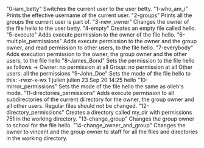 "0-iam_betty"                Switches the current user to the user betty.
"1-who_am_i"                 Prints the effective username of the current user.
"2-groups"                   Prints all the groups the current user is part of.
"3-new_owner"                Changes the owner of the file hello to the user betty.
"4-empty"                    Creates an empty file called hello.
"5-execute"                  Adds execute permission to the owner of the file hello.
"6-multiple_permissions"     Adds execute permission to the owner and the group owner, and read permission to other users, to the file hello.
"7-everybody"                Adds execution permission to the owner, the group owner and the other users, to the file hello
"8-James_Bond"               Sets the permission to the file hello as follows -> Owner: no permission at all Group: no permission at all Other users: all the permissions
"9-John_Doe"                 Sets the mode of the file hello to this: -rwxr-x-wx 1 julien julien 23 Sep 20 14:25 hello
"10-mirror_permissions"      Sets the mode of the file hello the same as olleh's mode.
"11-directories_permissions" Adds execute permission to all subdirectories of the current diirectory for the owner, the group owner and all other users. Regular files should not be changed.
"12-directory_permissions"   Creates a directory called my_dir with permissions 751 in the working directory.
"13-change_group"            Changes the group owner to school for the file hello.
"14-change_owner_and_group"  Changes the owner to vincent and the group owner to staff for all the files and directories in the working directory.
